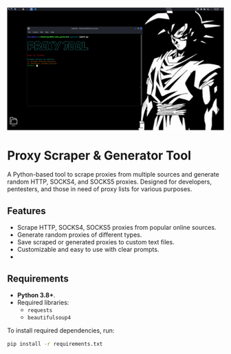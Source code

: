 <p align="center">
  <img src="https://github.com/thexM0G/thexM0G/blob/main/proxy1%5B1%5D.png" alt="image" />
</p>

# Proxy Scraper & Generator Tool

A Python-based tool to scrape proxies from multiple sources and generate random HTTP, SOCKS4, and SOCKS5 proxies. Designed for developers, pentesters, and those in need of proxy lists for various purposes.

## Features
- Scrape HTTP, SOCKS4, SOCKS5 proxies from popular online sources.
- Generate random proxies of different types.
- Save scraped or generated proxies to custom text files.
- Customizable and easy to use with clear prompts.
- 

## Requirements
- **Python 3.8+**.
- Required libraries:
  - `requests`
  - `beautifulsoup4`

To install required dependencies, run:
```bash
pip install -r requirements.txt
